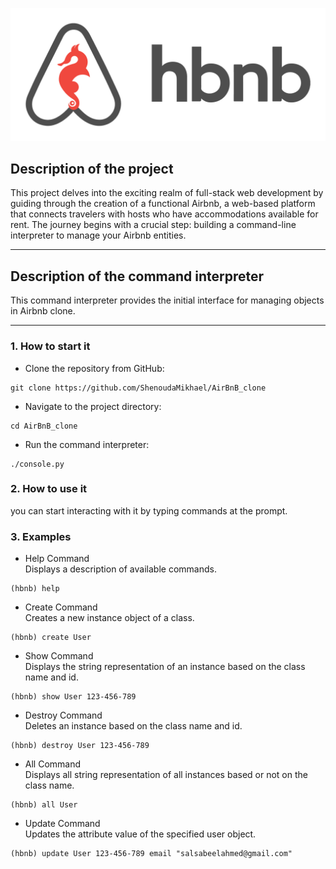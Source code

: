 ![alt text](65f4a1dd9c51265f49d0.png)   
   
## Description of the project   
This project delves into the exciting realm of full-stack web development by guiding through the creation of a functional Airbnb, a web-based platform that connects travelers with hosts who have accommodations available for rent. The journey begins with a crucial step: building a command-line interpreter to manage your Airbnb entities.   
***   
## Description of the command interpreter   
This command interpreter provides the initial interface for managing objects in Airbnb clone.   
***   
### 1. How to start it   
- Clone the repository from GitHub:   
```
git clone https://github.com/ShenoudaMikhael/AirBnB_clone
```   
- Navigate to the project directory:   
```
cd AirBnB_clone
```   
- Run the command interpreter:   
```
./console.py
```   
   
   
### 2. How to use it   
you can start interacting with it by typing commands at the prompt.   
   
   
### 3. Examples   
- Help Command   
Displays a description of available commands.   
```
(hbnb) help
```   
   
- Create Command   
Creates a new instance object of a class.   
```
(hbnb) create User
```   
   
- Show Command   
Displays the string representation of an instance based on the class name and id.   
```
(hbnb) show User 123-456-789
```   
   
- Destroy Command   
Deletes an instance based on the class name and id.   
```
(hbnb) destroy User 123-456-789
```   
   
- All Command   
Displays all string representation of all instances based or not on the class name.   
```
(hbnb) all User
```   
   
- Update Command   
Updates the attribute value of the specified user object.   
```
(hbnb) update User 123-456-789 email "salsabeelahmed@gmail.com"
```   